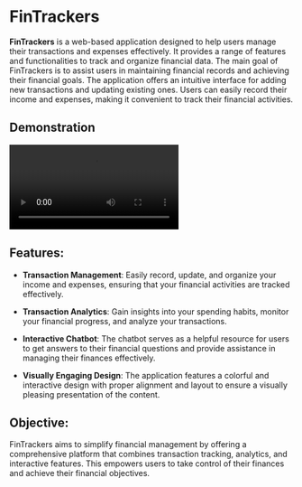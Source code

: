 # FinTrackers

**FinTrackers** is a web-based application designed to help users manage their transactions and expenses effectively. It provides a range of features and functionalities to track and organize financial data. The main goal of FinTrackers is to assist users in maintaining financial records and achieving their financial goals. The application offers an intuitive interface for adding new transactions and updating existing ones. Users can easily record their income and expenses, making it convenient to track their financial activities.

## Demonstration

![Demonstration](./TheFinTrackersVideo.mp4)

## Features:

- **Transaction Management**: Easily record, update, and organize your income and expenses, ensuring that your financial activities are tracked effectively.
  
- **Transaction Analytics**: Gain insights into your spending habits, monitor your financial progress, and analyze your transactions.
  
- **Interactive Chatbot**: The chatbot serves as a helpful resource for users to get answers to their financial questions and provide assistance in managing their finances effectively.
  
- **Visually Engaging Design**: The application features a colorful and interactive design with proper alignment and layout to ensure a visually pleasing presentation of the content.

## Objective:

FinTrackers aims to simplify financial management by offering a comprehensive platform that combines transaction tracking, analytics, and interactive features. This empowers users to take control of their finances and achieve their financial objectives.
